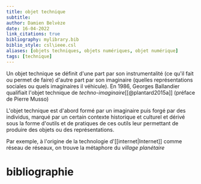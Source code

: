 ```yaml
---
title: objet technique
subtitle:
author: Damien Belvèze
date: 16-04-2022
link_citations: true
bibliography: mylibrary.bib
biblio_style: csl\ieee.csl
aliases: [objets techniques, objets numériques, objet numérique]
tags: [technique]
---
```


Un objet technique se définit d'une part par son instrumentalité (ce qu'il fait ou permet de faire) d'autre part par son imaginaire (quelles représentations sociales ou quels imaginaires il véhicule). En 1986, Georges Ballandier qualifiait l'objet technique de *techno-imaginaire*[[@plantard2015a]] (préface de Pierre Musso)

L'objet technique est d'abord formé par un imaginaire puis forgé par des individus, marqué par un certain contexte historique et culturel et dérivé sous la forme d'outils et de pratiques de ces outils leur permettant de produire des objets ou des représentations. 

Par exemple, à l'origine de la technologie d'[[internet|Internet]] comme réseau de réseaux, on trouve la métaphore du *village planétaire*






# bibliographie

